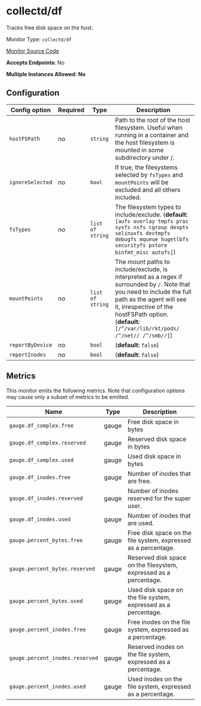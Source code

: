 <!--- GENERATED BY gomplate from scripts/docs/monitor-page.md.tmpl --->

# collectd/df

 Tracks free disk space on the host.


Monitor Type: `collectd/df`

[Monitor Source Code](https://github.com/signalfx/signalfx-agent/tree/master/internal/monitors/collectd/df)

**Accepts Endpoints**: No

**Multiple Instances Allowed**: **No**

## Configuration

| Config option | Required | Type | Description |
| --- | --- | --- | --- |
| `hostFSPath` | no | `string` | Path to the root of the host filesystem.  Useful when running in a container and the host filesystem is mounted in some subdirectory under /. |
| `ignoreSelected` | no | `bool` | If true, the filesystems selected by `fsTypes` and `mountPoints` will be excluded and all others included. |
| `fsTypes` | no | `list of string` | The filesystem types to include/exclude. (**default:** `[aufs overlay tmpfs proc sysfs nsfs cgroup devpts selinuxfs devtmpfs debugfs mqueue hugetlbfs securityfs pstore binfmt_misc autofs]`) |
| `mountPoints` | no | `list of string` | The mount paths to include/exclude, is interpreted as a regex if surrounded by `/`.  Note that you need to include the full path as the agent will see it, irrespective of the hostFSPath option. (**default:** `[/^/var/lib/rkt/pods/ /^/net// /^/smb//]`) |
| `reportByDevice` | no | `bool` |  (**default:** `false`) |
| `reportInodes` | no | `bool` |  (**default:** `false`) |




## Metrics

This monitor emits the following metrics.  Note that configuration options may
cause only a subset of metrics to be emitted.

| Name | Type | Description |
| ---  | ---  | ---         |
| `gauge.df_complex.free` | gauge | Free disk space in bytes |
| `gauge.df_complex.reserved` | gauge | Reserved disk space in bytes |
| `gauge.df_complex.used` | gauge | Used disk space in bytes |
| `gauge.df_inodes.free` | gauge | Number of inodes that are free. |
| `gauge.df_inodes.reserved` | gauge | Number of inodes reserved for the super user. |
| `gauge.df_inodes.used` | gauge | Number of inodes that are used. |
| `gauge.percent_bytes.free` | gauge | Free disk space on the file system, expressed as a percentage. |
| `gauge.percent_bytes.reserved` | gauge | Reserved disk space on the filesystem, expressed as a percentage. |
| `gauge.percent_bytes.used` | gauge | Used disk space on the file system, expressed as a percentage. |
| `gauge.percent_inodes.free` | gauge | Free inodes on the file system, expressed as a percentage. |
| `gauge.percent_inodes.reserved` | gauge | Reserved inodes on the file system, expressed as a percentage. |
| `gauge.percent_inodes.used` | gauge | Used inodes on the file system, expressed as a percentage. |




